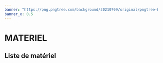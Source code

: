 ```yaml
---
banner: "https://png.pngtree.com/background/20210709/original/pngtree-black-friday-black-gold-metal-technology-picture-image_931154.jpg"
banner_x: 0.5
---
```

# MATERIEL

## Liste de matériel



